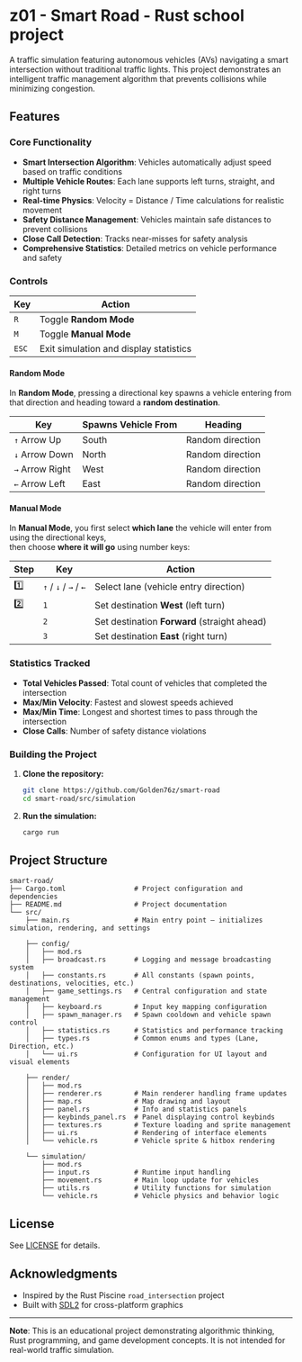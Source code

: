 # z01 - Smart Road - Rust school project

A traffic simulation featuring autonomous vehicles (AVs) navigating a smart intersection without traditional traffic lights. This project demonstrates an intelligent traffic management algorithm that prevents collisions while minimizing congestion.

## Features

### Core Functionality

- **Smart Intersection Algorithm**: Vehicles automatically adjust speed based on traffic conditions
- **Multiple Vehicle Routes**: Each lane supports left turns, straight, and right turns
- **Real-time Physics**: Velocity = Distance / Time calculations for realistic movement
- **Safety Distance Management**: Vehicles maintain safe distances to prevent collisions
- **Close Call Detection**: Tracks near-misses for safety analysis
- **Comprehensive Statistics**: Detailed metrics on vehicle performance and safety

### Controls

| Key | Action |
|-----|--------|
| `R` | Toggle **Random Mode** |
| `M` | Toggle **Manual Mode** |
| `ESC` | Exit simulation and display statistics |

#### Random Mode
In **Random Mode**, pressing a directional key spawns a vehicle entering from that direction and heading toward a **random destination**.

| Key | Spawns Vehicle From | Heading |
|-----|----------------------|----------|
| `↑` Arrow Up | South | Random direction |
| `↓` Arrow Down | North | Random direction |
| `→` Arrow Right | West | Random direction |
| `←` Arrow Left | East | Random direction |

#### Manual Mode
In **Manual Mode**, you first select **which lane** the vehicle will enter from using the directional keys,  
then choose **where it will go** using number keys:

| Step | Key | Action |
|------|-----|--------|
| 1️⃣ | `↑` / `↓` / `→` / `←` | Select lane (vehicle entry direction) |
| 2️⃣ | `1` | Set destination **West** (left turn) |
|  | `2` | Set destination **Forward** (straight ahead) |
|  | `3` | Set destination **East** (right turn) |

### Statistics Tracked

- **Total Vehicles Passed**: Total count of vehicles that completed the intersection
- **Max/Min Velocity**: Fastest and slowest speeds achieved
- **Max/Min Time**: Longest and shortest times to pass through the intersection
- **Close Calls**: Number of safety distance violations

### Building the Project

1. **Clone the repository:**
   ```bash
   git clone https://github.com/Golden76z/smart-road
   cd smart-road/src/simulation
   ```

2. **Run the simulation:**
   ```bash
   cargo run
   ```

## Project Structure

```
smart-road/
├── Cargo.toml                 # Project configuration and dependencies
├── README.md                  # Project documentation
└── src/
    ├── main.rs                # Main entry point – initializes simulation, rendering, and settings

    ├── config/
    │   ├── mod.rs
    │   ├── broadcast.rs       # Logging and message broadcasting system
    │   ├── constants.rs       # All constants (spawn points, destinations, velocities, etc.)
    │   ├── game_settings.rs   # Central configuration and state management
    │   ├── keyboard.rs        # Input key mapping configuration
    │   ├── spawn_manager.rs   # Spawn cooldown and vehicle spawn control
    │   ├── statistics.rs      # Statistics and performance tracking
    │   ├── types.rs           # Common enums and types (Lane, Direction, etc.)
    │   └── ui.rs              # Configuration for UI layout and visual elements

    ├── render/
    │   ├── mod.rs
    │   ├── renderer.rs        # Main renderer handling frame updates
    │   ├── map.rs             # Map drawing and layout
    │   ├── panel.rs           # Info and statistics panels
    │   ├── keybinds_panel.rs  # Panel displaying control keybinds
    │   ├── textures.rs        # Texture loading and sprite management
    │   ├── ui.rs              # Rendering of interface elements
    │   └── vehicle.rs         # Vehicle sprite & hitbox rendering

    └── simulation/
        ├── mod.rs
        ├── input.rs           # Runtime input handling
        ├── movement.rs        # Main loop update for vehicles
        ├── utils.rs           # Utility functions for simulation
        └── vehicle.rs         # Vehicle physics and behavior logic
```

## License

See [LICENSE](LICENSE) for details.

## Acknowledgments

- Inspired by the Rust Piscine `road_intersection` project
- Built with [SDL2](https://www.libsdl.org/) for cross-platform graphics

---

**Note**: This is an educational project demonstrating algorithmic thinking, Rust programming, and game development concepts. It is not intended for real-world traffic simulation.
